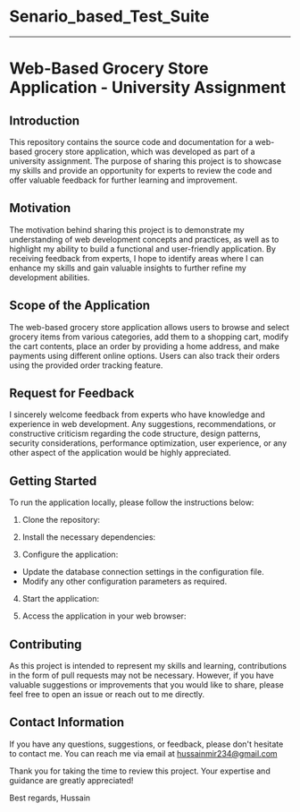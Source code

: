 # Senario_based_Test_Suite
-------------------------------------------------------------------------------------------------------------------------------------

# Web-Based Grocery Store Application - University Assignment

## Introduction
This repository contains the source code and documentation for a web-based grocery store application, which was developed as part of a university assignment. The purpose of sharing this project is to showcase my skills and provide an opportunity for experts to review the code and offer valuable feedback for further learning and improvement.

## Motivation
The motivation behind sharing this project is to demonstrate my understanding of web development concepts and practices, as well as to highlight my ability to build a functional and user-friendly application. By receiving feedback from experts, I hope to identify areas where I can enhance my skills and gain valuable insights to further refine my development abilities.

## Scope of the Application
The web-based grocery store application allows users to browse and select grocery items from various categories, add them to a shopping cart, modify the cart contents, place an order by providing a home address, and make payments using different online options. Users can also track their orders using the provided order tracking feature.

## Request for Feedback
I sincerely welcome feedback from experts who have knowledge and experience in web development. Any suggestions, recommendations, or constructive criticism regarding the code structure, design patterns, security considerations, performance optimization, user experience, or any other aspect of the application would be highly appreciated.

## Getting Started
To run the application locally, please follow the instructions below:

1. Clone the repository:

2. Install the necessary dependencies:


3. Configure the application:
- Update the database connection settings in the configuration file.
- Modify any other configuration parameters as required.

4. Start the application:

5. Access the application in your web browser:

## Contributing
As this project is intended to represent my skills and learning, contributions in the form of pull requests may not be necessary. However, if you have valuable suggestions or improvements that you would like to share, please feel free to open an issue or reach out to me directly.

## Contact Information
If you have any questions, suggestions, or feedback, please don't hesitate to contact me. You can reach me via email at hussainmir234@gmail.com

Thank you for taking the time to review this project. Your expertise and guidance are greatly appreciated!

Best regards,
Hussain

